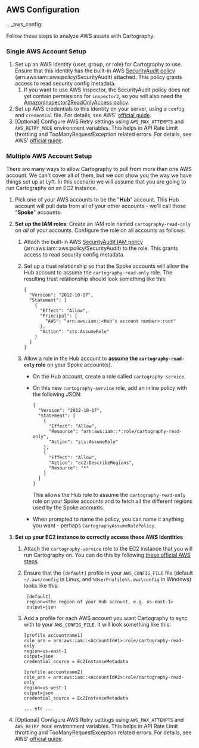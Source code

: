 ## AWS Configuration

.. _aws_config:

Follow these steps to analyze AWS assets with Cartography.

### Single AWS Account Setup

1. Set up an AWS identity (user, group, or role) for Cartography to use. Ensure that this identity has the built-in AWS [SecurityAudit policy](https://docs.aws.amazon.com/IAM/latest/UserGuide/access_policies_job-functions.html#jf_security-auditor) (arn:aws:iam::aws:policy/SecurityAudit) attached. This policy grants access to read security config metadata.
   1. If you want to use AWS Inspector, the SecurityAudit policy does not yet contain permissions for `inspector2`, so you will also need the [AmazonInspector2ReadOnlyAccess policy](https://docs.aws.amazon.com/inspector/latest/user/security-iam-awsmanpol.html#security-iam-awsmanpol-AmazonInspector2ReadOnlyAccess).
1. Set up AWS credentials to this identity on your server, using a `config` and `credential` file.  For details, see AWS' [official guide](https://docs.aws.amazon.com/cli/latest/userguide/cli-configure-files.html).
1. [Optional] Configure AWS Retry settings using `AWS_MAX_ATTEMPTS` and `AWS_RETRY_MODE` environment variables. This helps in API Rate Limit throttling and TooManyRequestException related errors. For details, see AWS' [official guide](https://boto3.amazonaws.com/v1/documentation/api/latest/guide/configuration.html#using-environment-variables).


### Multiple AWS Account Setup

There are many ways to allow Cartography to pull from more than one AWS account.  We can't cover all of them, but we _can_ show you the way we have things set up at Lyft.  In this scenario we will assume that you are going to run Cartography on an EC2 instance.

1. Pick one of your AWS accounts to be the "**Hub**" account.  This Hub account will pull data from all of your other accounts - we'll call those "**Spoke**" accounts.

2. **Set up the IAM roles**: Create an IAM role named `cartography-read-only` on _all_ of your accounts.  Configure the role on all accounts as follows:
	1. Attach the built-in AWS [SecurityAudit IAM policy](https://docs.aws.amazon.com/IAM/latest/UserGuide/access_policies_job-functions.html#jf_security-auditor) (arn:aws:iam::aws:policy/SecurityAudit) to the role.  This grants access to read security config metadata.
	2. Set up a trust relationship so that the Spoke accounts will allow the Hub account to assume the `cartography-read-only` role.  The resulting trust relationship should look something like this:

		```
		{
		  "Version": "2012-10-17",
		  "Statement": [
		    {
		      "Effect": "Allow",
		      "Principal": {
		        "AWS": "arn:aws:iam::<Hub's account number>:root"
		      },
		      "Action": "sts:AssumeRole"
		    }
		  ]
		}
		```
	3. Allow a role in the Hub account to **assume the `cartography-read-only` role** on your Spoke account(s).

		- On the Hub account, create a role called `cartography-service`.
		- On this new `cartography-service` role, add an inline policy with the following JSON:

			```
			{
			  "Version": "2012-10-17",
			  "Statement": [
			    {
			      "Effect": "Allow",
			      "Resource": "arn:aws:iam::*:role/cartography-read-only",
			      "Action": "sts:AssumeRole"
			    },
				{
				  "Effect": "Allow",
				  "Action": "ec2:DescribeRegions",
				  "Resource": "*"
				}
			  ]
			}
			```

			This allows the Hub role to assume the `cartography-read-only` role on your Spoke accounts and to fetch all the different regions used by the Spoke accounts.

		- When prompted to name the policy, you can name it anything you want - perhaps `CartographyAssumeRolePolicy`.

3. **Set up your EC2 instance to correctly access these AWS identities**

	1. Attach the `cartography-service` role to the EC2 instance that you will run Cartography on.  You can do this by following [these official AWS steps](https://docs.aws.amazon.com/AWSEC2/latest/UserGuide/iam-roles-for-amazon-ec2.html#attach-iam-role).

	2. Ensure that the `[default]` profile in your `AWS_CONFIG_FILE` file (default `~/.aws/config` in Linux, and `%UserProfile%\.aws\config` in Windows) looks like this:

			[default]
			region=<the region of your Hub account, e.g. us-east-1>
			output=json

	3.  Add a profile for each AWS account you want Cartography to sync with to your `AWS_CONFIG_FILE`.  It will look something like this:

		```
		[profile accountname1]
		role_arn = arn:aws:iam::<AccountId#1>:role/cartography-read-only
		region=us-east-1
		output=json
		credential_source = Ec2InstanceMetadata

		[profile accountname2]
		role_arn = arn:aws:iam::<AccountId#2>:role/cartography-read-only
		region=us-west-1
		output=json
		credential_source = Ec2InstanceMetadata

		... etc ...
		```
1. [Optional] Configure AWS Retry settings using `AWS_MAX_ATTEMPTS` and `AWS_RETRY_MODE` environment variables. This helps in API Rate Limit throttling and TooManyRequestException related errors. For details, see AWS' [official guide](https://boto3.amazonaws.com/v1/documentation/api/latest/guide/configuration.html#using-environment-variables).
